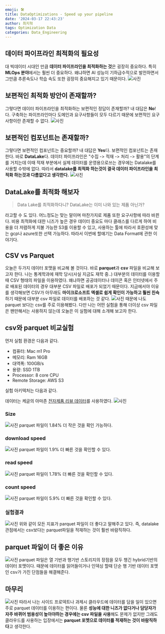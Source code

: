 ```yaml
---
emoji: 🛠️
title: DataOptimizations - Speed up your pipeline
date: '2024-03-17 22:43:23'
author: 최지혁
tags: Optimization Data
categories: Data_Engineering
---
```


## 데이터 파이프라인 최적화의 필요성
대 빅데이터 시대인 만큼 **데이터 파이프라인을 최적화하는 것**은 굉장히 중요하다. 특히 **MLOps 분야**에서는 훨씬 더 중요하다. 왜냐하면 AI 성능이 기하급수적으로 발전하면서 그만큼 추론속도나 학습 속도 또한 굉장히 중요해지고 있기 때문이다. 
![사진](./reasoning.png)

## 보편적인 최적화 방안이 존재할까?
그렇다면 데이터 파이프라인을 최적화하는 보편적인 정답이 존재할까? 내 대답은 **No**!다. 구축하는 파이프라인마다 도메인과 요구사항들이 모두 다르기 때문에 보편적인 요구사항이란 존재할 수 없다. 
![사진](./common.png)
## 보편적인 컴포넌트는 존재할까?
그렇다면 보편적인 컴포넌트는 중요할까? 내 대답은 **Yes**다. 보편적인 컴포넌트는 존재한다. 바로 **DataLake**다. 
데이터 파이프라인은 "수집 -> 적재 -> 처리 -> 활용"의 단계를 거치는데 이때 적재 부분에서 실제 데이터를 운영용으로쓰는 경우에는 Datalake를 사용할 수밖에 없다. 따라서 **datalake를 최적화 하는것이 결국 데이터 파이프라인을 최적화 하는것과 다름없다고 생각한다.** 
![사진](./commone.png)
## DataLake를 최적화 해보자
> Data Lake를 최적화하다니? DataLake는 이미 나와 있는 제품 아닌가? 

라고할 수 도 있다. 어느정도는 맞는 말이며 마찬가지로 제품 또한 요구사항에 따라 바뀐다. 비용 최적화에 대한 니즈가 높은 경우 데이터 중요도 마다 클래스를 다르게 하여 비용을 더 저렴하게 지불 가능한 S3를 이용할 수 있고, 사용하는 툴에 따라서 호환성에 맞는 gcp나 azure또한 선택 가능하다. 따라서 이번에 할얘기는 Data Format에 관한 이야기다.

## CSV vs Parquet
 오늘은 두가지 데이터 포맷을 비교해 볼 것이다. 바로 **parquet**과 **csv** 파일을 비교해 보고자 한다. 나는 통계학과에 재학 당시(사실 지금도 재학 중..) 대부분의 데이터를 이용할때 CSV 형태의 파일을 이용하였다. 왜냐하면 공공데이터나 데이콘 혹은 인터넷에서 주로 배포된 데이터의 경우 대부분 CSV 파일로 배포가 되었기 때문이다. 지금에서야 이유를 생각해보면 CSV가 아무래도 **마이크로소프트 엑셀로 쉽게 확인이 가능하고 훨씬 친숙**하기 때문에 대부분 csv 파일로 데이터를 배포하는 것 같다. 
![사진](./cpcp.png)
때문에 나도 parquet 보다는 csv를 주로 이용해봤다. 다만 나는 어떤 실험을 통해 더이상 csv 파일은 왠만해서는 사용하지 않는데 오늘은 이 실험에 대해 소개해 보고자 한다. 

## csv와 parquet 비교실험
먼저 실험 환경은 다음과 같다. 
- 컴퓨터: Mac m1 Pro
- 메모리: Ram 16GB
- 대역폭: 100GB/s
- 용량: SSD 1TB
- Processor: 8 core CPU
- Remote Storage: AWS S3

실험 아키텍처는 다음과 같다. 

데이터는 케글의 아마존 [전자제품 리뷰 데이터](https://www.kaggle.com/datasets/muhammedabdulazeem/amazon-electronics-items-reviews)를 사용하였다. 
![사진](./ahci.png)
### Size
![사진](./smaller.png)
parquet 파일이 1.84% 더 작은 것을 확인 가능하다.
### download speed
![사진](./faster.png)
parquet 파일이 1.9% 더 빠른 것을 확인할 수 있다.
### read speed
![사진](./read.png)
parquet 파일이 1.78% 더 빠른 것을 확인할 수 있다.
### count speed
![사진](./count.png)
parquet 파일이 5.9% 더 빠른 것을 확인할 수 있다.


### 실험결과 
![사진](./result.png)
위와 같이 모든 지표가 parquet 파일이 더 좋다고 말해주고 있다. 즉, datalake 관점에서는 csv보다는 parquet파일을 적재하는 것이 훨씬 바람직하다.

## parquet 파일이 더 좋은 이유
![사진](./oh.png)
parquet 파일은 열 기반과 행기반 스토리지의 장점을 모두 챙긴 hybrid기반의 데이터 포맷이다. 때문에 데이터를 읽어들이거나 인덱싱 할때 단순 행 기반 데이터 포멧인 csv가 가진 단점들을 해결해준다. 

## 마무리
![사진](./love.png)
따라서 나는 사이드 프로덱트나 과제시 클라우드에 데이터를 담을 일이 있으면 주로 parquet 데이터를 이용하는 편이다. 물론 **성능에 대한 니즈가 없다거나 담당자가 자주 바뀌어 범용성이 높아야하는 경우에는 csv 파일을 사용**해도 문제가 없지만 그래도 클라우드를 사용하는 입장에서는 **parquet 포멧으로 데이터를 적재하는 것이 바람직하다**고 생각한다. 